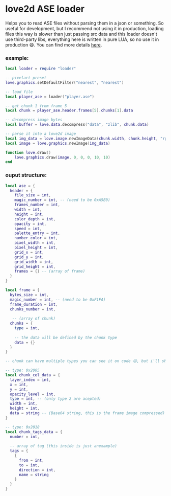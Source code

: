 # love2d ASE loader

Helps you to read ASE files without parsing them in a json or something. So useful for development, but I recommend not using it in production, loading files this way is slower than just passing src data and this loader doesn't use third-party libs, everything here is written in pure LUA, so no use it in production :smile:. You can find more details [here](https://github.com/aseprite/aseprite/blob/master/docs/ase-file-specs.md).

### example:

```lua
local loader = require "loader"

-- pixelart preset
love.graphics.setDefaultFilter("nearest", "nearest")

-- load file
local player_ase = loader("player.ase")

-- get chunk 1 from frame 5
local chunk = player_ase.header.frames[5].chunks[1].data

-- decompress image bytes
local buffer = love.data.decompress("data", "zlib", chunk.data)

-- parse it into a love2d image
local img_data = love.image.newImageData(chunk.width, chunk.height, "rgba8", buffer)
local image = love.graphics.newImage(img_data)

function love.draw()
	love.graphics.draw(image, 0, 0, 0, 10, 10)
end 
```

### ouput structure:

```lua
local ase = {
  header = {
    file_size = int,
    magic_number = int, -- (need to be 0xA5E0)
    frames_number = int,
    width = int,
    height = int,
    color_depth = int,
    opacity = int,
    speed = int,
    palette_entry = int,
    number_color = int,
    pixel_width = int,
    pixel_height = int,
    grid_x = int,
    grid_y = int,
    grid_width = int,
    grid_height = int,
    frames = {} -- (array of frame)
  }
}

local frame = {
  bytes_size = int,
  magic_number = int, -- (need to be 0xF1FA)
  frame_duration = int,
  chunks_number = int,
  
   -- (array of chunk)
  chunks = {
    type = int,
    
    -- the data will be defined by the chunk type
    data = {}
  }
}

-- chunk can have multiple types you can see it on code 😜, but i'll show the most essentials

-- type: 0x2005
local chunk_cel_data = {
  layer_index = int,
  x = int,
  y = int,
  opacity_level = int,
  type = int, -- (only type 2 are acepted)
  width = int,
  height = int,
  data = string -- (Base64 string, this is the frame image compressed)
}

-- type: 0x2018
local chunk_tags_data = {
  number = int,
  
  -- array of tag (this inside is just anexample)
  tags = {
    {
      from = int,
      to = int,
      direction = int,
      name = string
    }
  }
}
```
